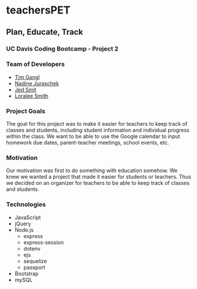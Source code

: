 # teachersPET
## Plan, Educate, Track

### UC Davis Coding Bootcamp - Project 2

### Team of Developers
* [Tim Gangl](https://github.com/TimGangl)
* [Nadine Juraschek](https://github.com/nadinejuraschek)
* [Jed Smit](https://github.com/jedsmit)
* [Loralee Smith](https://github.com/LoraleeSmith)

### Project Goals
The goal for this project was to make it easier for teachers to keep track of classes and students, including student information and individual progress within the class. We want to be able to use the Google calendar to input homework due dates, parent-teacher meetings, school events, etc. 

### Motivation
Our motivation was first to do something with education somehow. We knew we wanted a project that made it easier for students or teachers. 
Thus we decided on an organizer for teachers to be able to keep track of classes and students.

### Technologies
* JavaScript
* jQuery
* Node.js
    * express
    * express-session
    * dotenv
    * ejs
    * sequelize
    * passport
* Bootstrap
* mySQL
